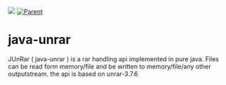 [![](https://jitpack.io/v/umjammer/java-unrar.svg)](https://jitpack.io/#umjammer/java-unrar) [![Parent](https://img.shields.io/badge/Parent-vavi--util--archive-pink)](https://github.com/umjammer/vavi-util-archive)

# java-unrar

JUnRar ( java-unrar ) is a rar handling api implemented in pure java. Files can be read form memory/file and be written to memory/file/any other outputstream. the api is based on unrar-3.7.6
